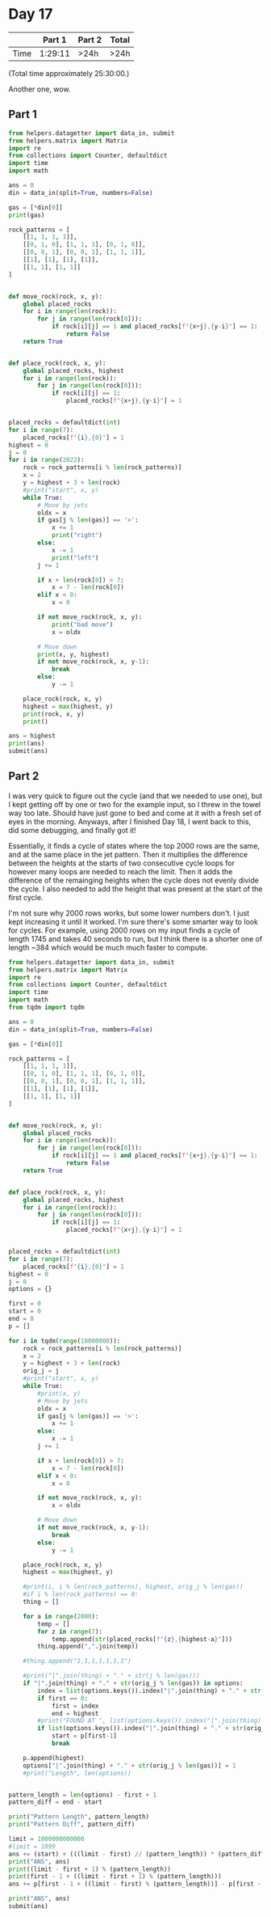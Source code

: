 # Day 17

| | Part 1 | Part 2 | Total |
|---|---|---|---|
|Time|1:29:11|>24h|>24h|

(Total time approximately 25:30:00.)

Another one, wow.

## Part 1

```python
from helpers.datagetter import data_in, submit
from helpers.matrix import Matrix
import re
from collections import Counter, defaultdict
import time
import math

ans = 0
din = data_in(split=True, numbers=False)

gas = [*din[0]]
print(gas)

rock_patterns = [
    [[1, 1, 1, 1]],
    [[0, 1, 0], [1, 1, 1], [0, 1, 0]],
    [[0, 0, 1], [0, 0, 1], [1, 1, 1]],
    [[1], [1], [1], [1]],
    [[1, 1], [1, 1]]
]


def move_rock(rock, x, y):
    global placed_rocks
    for i in range(len(rock)):
        for j in range(len(rock[0])):
            if rock[i][j] == 1 and placed_rocks[f"{x+j},{y-i}"] == 1:
                return False
    return True


def place_rock(rock, x, y):
    global placed_rocks, highest
    for i in range(len(rock)):
        for j in range(len(rock[0])):
            if rock[i][j] == 1:
                placed_rocks[f"{x+j},{y-i}"] = 1


placed_rocks = defaultdict(int)
for i in range(7):
    placed_rocks[f"{i},{0}"] = 1
highest = 0
j = 0
for i in range(2022):
    rock = rock_patterns[i % len(rock_patterns)]
    x = 2
    y = highest + 3 + len(rock)
    #print("start", x, y)
    while True:
        # Move by jets
        oldx = x
        if gas[j % len(gas)] == '>':
            x += 1
            print("right")
        else:
            x -= 1
            print("left")
        j += 1

        if x + len(rock[0]) > 7:
            x = 7 - len(rock[0])
        elif x < 0:
            x = 0

        if not move_rock(rock, x, y):
            print("bad move")
            x = oldx

        # Move down
        print(x, y, highest)
        if not move_rock(rock, x, y-1):
            break
        else:
            y -= 1

    place_rock(rock, x, y)
    highest = max(highest, y)
    print(rock, x, y)
    print()

ans = highest
print(ans)
submit(ans)
```

## Part 2

I was very quick to figure out the cycle (and that we needed to use one), but I kept getting off by one or two for the example input, so I threw in the towel way too late. Should have just gone to bed and come at it with a fresh set of eyes in the morning. Anyways, after I finished Day 18, I went back to this, did some debugging, and finally got it!

Essentially, it finds a cycle of states where the top 2000 rows are the same, and at the same place in the jet pattern. Then it multiplies the difference between the heights at the starts of two consecutive cycle loops for however many loops are needed to reach the limit. Then it adds the difference of the remainging heights when the cycle does not evenly divide the cycle. I also needed to add the height that was present at the start of the first cycle.

I'm not sure why 2000 rows works, but some lower numbers don't. I just kept increasing it until it worked. I'm sure there's some smarter way to look for cycles. For example, using 2000 rows on my input finds a cycle of length 1745 and takes 40 seconds to run, but I think there is a shorter one of length ~384 which would be much much faster to compute.

```python
from helpers.datagetter import data_in, submit
from helpers.matrix import Matrix
import re
from collections import Counter, defaultdict
import time
import math
from tqdm import tqdm

ans = 0
din = data_in(split=True, numbers=False)

gas = [*din[0]]

rock_patterns = [
    [[1, 1, 1, 1]],
    [[0, 1, 0], [1, 1, 1], [0, 1, 0]],
    [[0, 0, 1], [0, 0, 1], [1, 1, 1]],
    [[1], [1], [1], [1]],
    [[1, 1], [1, 1]]
]


def move_rock(rock, x, y):
    global placed_rocks
    for i in range(len(rock)):
        for j in range(len(rock[0])):
            if rock[i][j] == 1 and placed_rocks[f"{x+j},{y-i}"] == 1:
                return False
    return True


def place_rock(rock, x, y):
    global placed_rocks, highest
    for i in range(len(rock)):
        for j in range(len(rock[0])):
            if rock[i][j] == 1:
                placed_rocks[f"{x+j},{y-i}"] = 1


placed_rocks = defaultdict(int)
for i in range(7):
    placed_rocks[f"{i},{0}"] = 1
highest = 0
j = 0
options = {}

first = 0
start = 0
end = 0
p = []

for i in tqdm(range(10000000)):
    rock = rock_patterns[i % len(rock_patterns)]
    x = 2
    y = highest + 3 + len(rock)
    orig_j = j
    #print("start", x, y)
    while True:
        #print(x, y)
        # Move by jets
        oldx = x
        if gas[j % len(gas)] == '>':
            x += 1
        else:
            x -= 1
        j += 1

        if x + len(rock[0]) > 7:
            x = 7 - len(rock[0])
        elif x < 0:
            x = 0

        if not move_rock(rock, x, y):
            x = oldx

        # Move down
        if not move_rock(rock, x, y-1):
            break
        else:
            y -= 1

    place_rock(rock, x, y)
    highest = max(highest, y)

    #print(i, i % len(rock_patterns), highest, orig_j % len(gas))
    #if i % len(rock_patterns) == 0:
    thing = []

    for a in range(2000):
        temp = []
        for z in range(7):
            temp.append(str(placed_rocks[f"{z},{highest-a}"]))
        thing.append(",".join(temp))

    #thing.append("1,1,1,1,1,1,1")

    #print("|".join(thing) + "." + str(j % len(gas)))
    if "|".join(thing) + "." + str(orig_j % len(gas)) in options:
        index = list(options.keys()).index("|".join(thing) + "." + str(orig_j % len(gas))) + 1
        if first == 0:
            first = index
            end = highest
        #print("FOUND AT ", list(options.keys()).index("|".join(thing) + "." + str(orig_j % len(gas))) + 1)
        if list(options.keys()).index("|".join(thing) + "." + str(orig_j % len(gas))) + 1 == len(options):
            start = p[first-1]
            break

    p.append(highest)
    options["|".join(thing) + "." + str(orig_j % len(gas))] = 1
    #print("Length", len(options))


pattern_length = len(options) - first + 1
pattern_diff = end - start

print("Pattern Length", pattern_length)
print("Pattern Diff", pattern_diff)

limit = 1000000000000
#limit = 1999
ans += (start) + (((limit - first) // (pattern_length)) * (pattern_diff))
print("ANS", ans)
print((limit - first + 1) % (pattern_length))
print(first - 1 + ((limit - first + 1) % (pattern_length)))
ans += p[first - 1 + ((limit - first) % (pattern_length))] - p[first - 1]

print("ANS", ans)
submit(ans)
```
